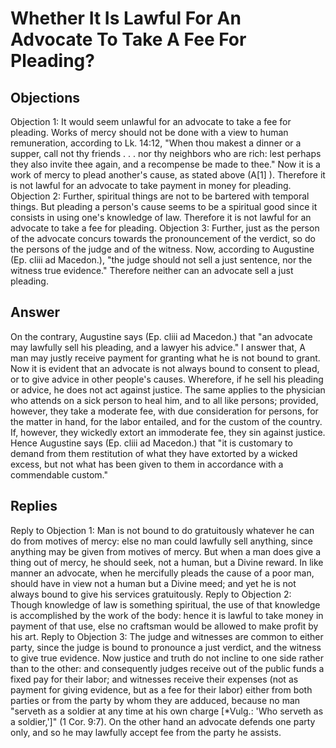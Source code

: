 # Whether It Is Lawful For An Advocate To Take A Fee For Pleading?
## Objections
Objection 1: It would seem unlawful for an advocate to take a fee for pleading. Works of mercy should not be done with a view to human remuneration, according to Lk. 14:12, "When thou makest a dinner or a supper, call not thy friends . . . nor thy neighbors who are rich: lest perhaps they also invite thee again, and a recompense be made to thee." Now it is a work of mercy to plead another's cause, as stated above (A[1] ). Therefore it is not lawful for an advocate to take payment in money for pleading.
Objection 2: Further, spiritual things are not to be bartered with temporal things. But pleading a person's cause seems to be a spiritual good since it consists in using one's knowledge of law. Therefore it is not lawful for an advocate to take a fee for pleading.
Objection 3: Further, just as the person of the advocate concurs towards the pronouncement of the verdict, so do the persons of the judge and of the witness. Now, according to Augustine (Ep. cliii ad Macedon.), "the judge should not sell a just sentence, nor the witness true evidence." Therefore neither can an advocate sell a just pleading.
## Answer
On the contrary, Augustine says (Ep. cliii ad Macedon.) that "an advocate may lawfully sell his pleading, and a lawyer his advice."
I answer that, A man may justly receive payment for granting what he is not bound to grant. Now it is evident that an advocate is not always bound to consent to plead, or to give advice in other people's causes. Wherefore, if he sell his pleading or advice, he does not act against justice. The same applies to the physician who attends on a sick person to heal him, and to all like persons; provided, however, they take a moderate fee, with due consideration for persons, for the matter in hand, for the labor entailed, and for the custom of the country. If, however, they wickedly extort an immoderate fee, they sin against justice. Hence Augustine says (Ep. cliii ad Macedon.) that "it is customary to demand from them restitution of what they have extorted by a wicked excess, but not what has been given to them in accordance with a commendable custom."
## Replies
Reply to Objection 1: Man is not bound to do gratuitously whatever he can do from motives of mercy: else no man could lawfully sell anything, since anything may be given from motives of mercy. But when a man does give a thing out of mercy, he should seek, not a human, but a Divine reward. In like manner an advocate, when he mercifully pleads the cause of a poor man, should have in view not a human but a Divine meed; and yet he is not always bound to give his services gratuitously.
Reply to Objection 2: Though knowledge of law is something spiritual, the use of that knowledge is accomplished by the work of the body: hence it is lawful to take money in payment of that use, else no craftsman would be allowed to make profit by his art.
Reply to Objection 3: The judge and witnesses are common to either party, since the judge is bound to pronounce a just verdict, and the witness to give true evidence. Now justice and truth do not incline to one side rather than to the other: and consequently judges receive out of the public funds a fixed pay for their labor; and witnesses receive their expenses (not as payment for giving evidence, but as a fee for their labor) either from both parties or from the party by whom they are adduced, because no man "serveth as a soldier at any time at his own charge [*Vulg.: 'Who serveth as a soldier,']" (1 Cor. 9:7). On the other hand an advocate defends one party only, and so he may lawfully accept fee from the party he assists.